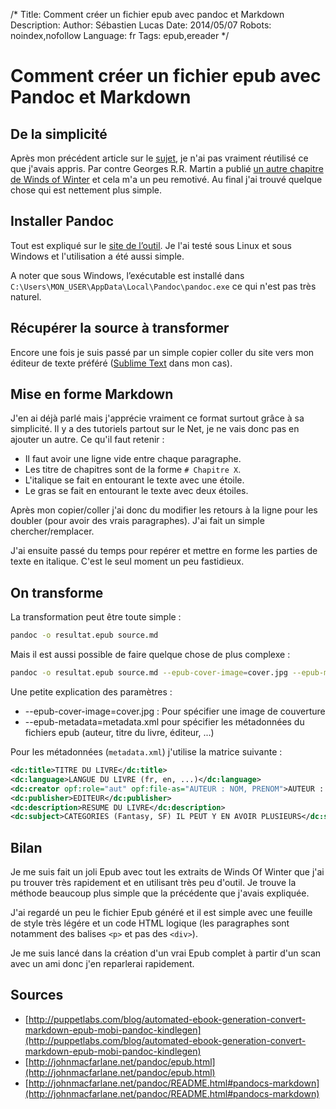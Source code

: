 /*
Title: Comment créer un fichier epub avec pandoc et Markdown
Description: 
Author: Sébastien Lucas
Date: 2014/05/07
Robots: noindex,nofollow
Language: fr
Tags: epub,ereader
*/
# Comment créer un fichier epub avec Pandoc et Markdown

## De la simplicité

Après mon précédent article sur le [sujet](/blog/creation-epub-word-calibre), je n'ai pas vraiment réutilisé ce que j'avais appris. Par contre Georges R.R. Martin a publié [un autre chapitre de Winds of Winter](http://awoiaf.westeros.org/index.php/The_Winds_of_Winter) et cela m'a un peu remotivé. Au final j'ai trouvé quelque chose qui est nettement plus simple.

## Installer Pandoc

Tout est expliqué sur le [site de l’outil](http://johnmacfarlane.net/pandoc/installing.html). Je l'ai testé sous Linux et sous Windows et l'utilisation a été aussi simple.

A noter que sous Windows, l’exécutable est installé dans `C:\Users\MON_USER\AppData\Local\Pandoc\pandoc.exe` ce qui n'est pas très naturel.

## Récupérer la source à transformer

Encore une fois je suis passé par un simple copier coller du site vers mon éditeur de texte préféré ([Sublime Text](http://www.sublimetext.com/) dans mon cas).

## Mise en forme Markdown

J'en ai déjà parlé mais j'apprécie vraiment ce format surtout grâce à sa simplicité. Il y a des tutoriels partout sur le Net, je ne vais donc pas en ajouter un autre. Ce qu'il faut retenir :
 * Il faut avoir une ligne vide entre chaque paragraphe.
 * Les titre de chapitres sont de la forme `# Chapitre X`.
 * L'italique se fait en entourant le texte avec une étoile.
 * Le gras se fait en entourant le texte avec deux étoiles.

Après mon copier/coller j'ai donc du modifier les retours à la ligne pour les doubler (pour avoir des vrais paragraphes). J'ai fait un simple chercher/remplacer.

J'ai ensuite passé du temps pour repérer et mettre en forme les parties de texte en italique. C'est le seul moment un peu fastidieux.

## On transforme

La transformation peut être toute simple :

```bash
pandoc -o resultat.epub source.md
```

Mais il est aussi possible de faire quelque chose de plus complexe :

```bash
pandoc -o resultat.epub source.md --epub-cover-image=cover.jpg --epub-metadata=metadata.xml
```

Une petite explication des paramètres :
 * --epub-cover-image=cover.jpg : Pour spécifier une image de couverture
 * --epub-metadata=metadata.xml pour spécifier les métadonnées du fichiers epub (auteur, titre du livre, éditeur, ...)

Pour les métadonnées (`metadata.xml`) j'utilise la matrice suivante :

```xml
<dc:title>TITRE DU LIVRE</dc:title>
<dc:language>LANGUE DU LIVRE (fr, en, ...)</dc:language>
<dc:creator opf:role="aut" opf:file-as="AUTEUR : NOM, PRENOM">AUTEUR : PRENOM NOM</dc:creator>
<dc:publisher>EDITEUR</dc:publisher>
<dc:description>RESUME DU LIVRE</dc:description>
<dc:subject>CATEGORIES (Fantasy, SF) IL PEUT Y EN AVOIR PLUSIEURS</dc:subject>
```

## Bilan

Je me suis fait un joli Epub avec tout les extraits de Winds Of Winter que j'ai pu trouver très rapidement et en utilisant très peu d'outil. Je trouve la méthode beaucoup plus simple que la précédente que j'avais expliquée.

J'ai regardé un peu le fichier Epub généré et il est simple avec une feuille de style très légére et un code HTML logique (les paragraphes sont notamment des balises `<p>` et pas des `<div>`).

Je me suis lancé dans la création d'un vrai Epub complet à partir d'un scan avec un ami donc j'en reparlerai rapidement.

## Sources

 * [http://puppetlabs.com/blog/automated-ebook-generation-convert-markdown-epub-mobi-pandoc-kindlegen](http://puppetlabs.com/blog/automated-ebook-generation-convert-markdown-epub-mobi-pandoc-kindlegen)
 * [http://johnmacfarlane.net/pandoc/epub.html](http://johnmacfarlane.net/pandoc/epub.html)
 * [http://johnmacfarlane.net/pandoc/README.html#pandocs-markdown](http://johnmacfarlane.net/pandoc/README.html#pandocs-markdown)





